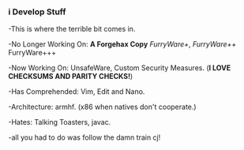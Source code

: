 ### i Develop Stuff

<!--


-->
-This is where the terrible bit comes in.

-No Longer Working On: **A Forgehax Copy** *FurryWare+*, *FurryWare++* FurryWare+++

-Now Working On: UnsafeWare, Custom Security Measures. (**I LOVE CHECKSUMS AND PARITY CHECKS!**)

-Has Comprehended: Vim, Edit and Nano.

-Architecture: armhf. (x86 when natives don't cooperate.)

-Hates: Talking Toasters, javac.

-all you had to do was follow the damn train cj!

